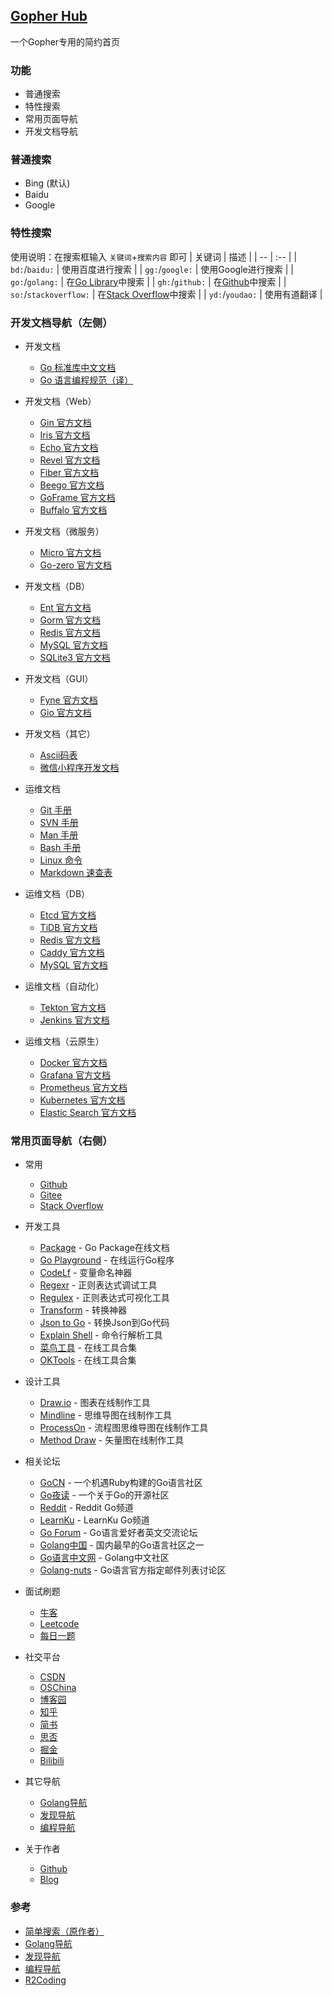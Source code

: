 ## [Gopher Hub](https://shit-hub.github.io)
一个Gopher专用的简约首页

### 功能

- 普通搜索
- 特性搜索
- 常用页面导航
- 开发文档导航

### 普通搜索
- Bing (默认)
- Baidu
- Google

### 特性搜索
使用说明：在搜索框输入 `关键词`+`搜索内容` 即可
| 关键词 | 描述 |
| -- | :-- |
| `bd:`/`baidu:` | 使用百度进行搜索 |
| `gg:`/`google:` | 使用Google进行搜索 |
| `go:`/`golang:` | 在[Go Library](https://pkg.go.dev)中搜索 |
| `gh:`/`github:` | 在[Github](https://github.com/)中搜索 |
| `so:`/`stackoverflow:` | 在[Stack Overflow](https://stackoverflow.com/)中搜索 |
| `yd:`/`youdao:` | 使用有道翻译 |

### 开发文档导航（左侧）
- 开发文档
  - [Go 标准库中文文档](https://studygolang.com/pkgdoc)
  - [Go 语言编程规范（译）](https://hao.studygolang.com/golang_spec.html)

- 开发文档（Web）
  - [Gin 官方文档](https://gin-gonic.com/zh-cn/docs/)
  - [Iris 官方文档](https://www.iris-go.com/docs/#/)
  - [Echo 官方文档](https://echo.labstack.com/guide/)
  - [Revel 官方文档](http://revel.github.io/manual/index.html)
  - [Fiber 官方文档](https://docs.gofiber.io)
  - [Beego 官方文档](https://beego.vip/docs/intro/)
  - [GoFrame 官方文档](https://goframe.org/display/gf)
  - [Buffalo 官方文档](https://gobuffalo.io/en/docs/overview/)

- 开发文档（微服务） 
  - [Micro 官方文档](https://micro.dev/docs)
  - [Go-zero 官方文档](https://go-zero.dev/cn/)

- 开发文档（DB）
  - [Ent 官方文档](https://entgo.io/zh/docs/getting-started/)
  - [Gorm 官方文档](https://gorm.io/zh_CN/docs/)
  - [Redis 官方文档](https://redis.uptrace.dev/guide/#installation)
  - [MySQL 官方文档](https://pkg.go.dev/github.com/go-sql-driver/mysql)
  - [SQLite3 官方文档](https://pkg.go.dev/github.com/mattn/go-sqlite3#section-readme)

- 开发文档（GUI）
  - [Fyne 官方文档](https://developer.fyne.io)
  - [Gio 官方文档](https://gioui.org)

- 开发文档（其它）
  - [Ascii码表](https://www.ascii-code.com)
  - [微信小程序开发文档](https://silenceper.com/wechat/)

- 运维文档
  - [Git 手册](https://git-scm.com/book/zh/v2)
  - [SVN 手册](https://svnbook.red-bean.com/nightly/zh/index.html)
  - [Man 手册](https://man7.org/linux/man-pages/index.html)
  - [Bash 手册](https://www.gnu.org/software/bash/manual/bash.html)
  - [Linux 命令](https://wangchujiang.com/linux-command/hot.html)
  - [Markdown 速查表](https://markdown.com.cn/cheat-sheet.html)

- 运维文档（DB）
  - [Etcd 官方文档](https://etcd.io/docs/)
  - [TiDB 官方文档](https://docs.pingcap.com/zh/tidb/stable/)
  - [Redis 官方文档](https://redis.io/documentation)
  - [Caddy 官方文档](https://caddyserver.com/docs/)
  - [MySQL 官方文档](https://dev.mysql.com/doc/refman/8.0/en/)
  
- 运维文档（自动化） 
  - [Tekton 官方文档](https://tekton.dev/docs/)
  - [Jenkins 官方文档](https://www.jenkins.io/zh/doc/)

- 运维文档（云原生）
  - [Docker 官方文档](https://docs.docker.com/get-started/)
  - [Grafana 官方文档](https://grafana.com/docs/)
  - [Prometheus 官方文档](https://prometheus.io/docs/introduction/overview/)
  - [Kubernetes 官方文档](https://kubernetes.io/zh/docs/home/)
  - [Elastic Search 官方文档](https://www.elastic.co/guide/en/elasticsearch/reference/current/index.html)

### 常用页面导航（右侧）
- 常用
  - [Github](https://github.com/)
  - [Gitee](https://gitee.com/)
  - [Stack Overflow](https://stackoverflow.com/)

- 开发工具
  - [Package](https://pkg.go.dev) - Go Package在线文档
  - [Go Playground](https://goplay.space/) - 在线运行Go程序
  - [CodeLf](https://unbug.github.io/codelf/) - 变量命名神器
  - [Regexr](https://regexr.com) - 正则表达式调试工具
  - [Regulex](https://jex.im/regulex) - 正则表达式可视化工具
  - [Transform](https://transform.tools) - 转换神器
  - [Json to Go](https://mholt.github.io/json-to-go/) - 转换Json到Go代码
  - [Explain Shell](https://explainshell.com) - 命令行解析工具
  - [菜鸟工具](https://c.runoob.com) - 在线工具合集
  - [OKTools](https://oktools.net) - 在线工具合集
  
- 设计工具
  - [Draw.io](https://app.diagrams.net) - 图表在线制作工具
  - [Mindline](http://www.mindline.cn/webapp) - 思维导图在线制作工具
  - [ProcessOn](https://www.processon.com) - 流程图思维导图在线制作工具
  - [Method Draw](https://editor.method.ac) - 矢量图在线制作工具

- 相关论坛
  - [GoCN](https://gocn.vip) - 一个机遇Ruby构建的Go语言社区
  - [Go夜读](https://talkgo.org) - 一个关于Go的开源社区
  - [Reddit](https://www.reddit.com/r/golang/) - Reddit Go频道
  - [LearnKu](https://learnku.com/go) - LearnKu Go频道
  - [Go Forum](https://forum.golangbridge.org) - Go语言爱好者英文交流论坛
  - [Golang中国](https://golangtc.com) - 国内最早的Go语言社区之一  
  - [Go语言中文网](https://studygolang.com/) - Golang中文社区
  - [Golang-nuts](https://groups.google.com/g/golang-nuts) - Go语言官方指定邮件列表讨论区

- 面试刷题
  - [牛客](https://www.nowcoder.com)
  - [Leetcode](https://leetcode-cn.com)
  - [每日一题](https://studygolang.com/interview/question)

- 社交平台
  - [CSDN](https://www.csdn.net)
  - [OSChina](https://www.oschina.net)
  - [博客园](https://www.cnblogs.com)
  - [知乎](https://www.zhihu.com)
  - [简书](https://www.jianshu.com)
  - [思否](https://segmentfault.com)
  - [掘金](https://juejin.cn)
  - [Bilibili](https://www.bilibili.com)

- 其它导航
  - [Golang导航](https://hao.studygolang.com)
  - [发现导航](https://www.nav3.cn/#/light)
  - [编程导航](https://www.code-nav.cn)

- 关于作者
  - [Github](https://github.com/shit-hub)
  - [Blog](https://note.shit-hub.com)

### 参考
- [简单搜索（原作者）](https://github.com/5iux/sou)
- [Golang导航](https://hao.studygolang.com)
- [发现导航](https://www.nav3.cn/#/light)
- [编程导航](https://www.code-nav.cn)
- [R2Coding](r2coding.com)
